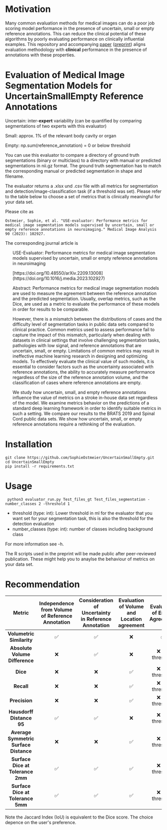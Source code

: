 # Motivation
Many common evaluation methods for medical images can do a poor job scoring model performance in the presence of uncertain, small or empty reference annotations.
This can reduce the clinical potential of these algorithms by poorly evaluating performance on clinically influential examples. 
This repository and accompanying [paper](https://doi.org/10.1016/j.media.2023.102927) ([preprint](https://doi.org/10.48550/arXiv.2209.13008)) aligns evaluation methodology with **clinical** performance in the presence of annotations with these properties.


# Evaluation of Medical Image Segmentation Models for UncertainSmallEmpty Reference Annotations

Uncertain: inter-**expert** variability (can be quantified by comparing segmentations of two experts with this evaluator)

Small: approx. 1% of the relevant body cavity or organ

Empty: np.sum(reference_annotation) = 0 or below threshold


You can use this evaluator to compare a directory of ground truth segmentations (binary or multiclass) to a directory with manual or predicted segmentations in nii.gz format. 
The ground truth segmentation has to match the corresponding manual or predicted segmentation in shape and filename. 

The evaluator returns a .xlsx und .csv file with all metrics for segmentation and detection/image-classification task (if a threshold was set). Please refer to the table below to choose a set of metrics that is clinically meaningful for your data set. 

Please cite as

```
Ostmeier, Sophie, et al. "USE-evaluator: Performance metrics for medical image segmentation models supervised by uncertain, small or empty reference annotations in neuroimaging." Medical Image Analysis 90 (2023): 102927.
```
 
The corresponding journal article is

<ul>
USE-Evaluator: Performance metrics for medical image segmentation models supervised by uncertain, small or empty reference annotations in neuroimaging
</ul>
<ul>
[https://doi.org/10.48550/arXiv.2209.13008](https://doi.org/10.1016/j.media.2023.102927)
</ul>
<ul>
Abstract:
Performance metrics for medical image segmentation models are used to measure the agreement between the reference annotation and the predicted segmentation. Usually, overlap metrics, such as the Dice, are used as a metric to evaluate the performance of these models in order for results to be comparable.

However, there is a mismatch between the distributions of cases and the difficulty level of segmentation tasks in public data sets compared to clinical practice. Common metrics used to assess performance fail to capture the impact of this mismatch, particularly when dealing with datasets in clinical settings that involve challenging segmentation tasks, pathologies with low signal, and reference annotations that are uncertain, small, or empty. Limitations of common metrics may result in ineffective machine learning research in designing and optimizing models. To effectively evaluate the clinical value of such models, it is essential to consider factors such as the uncertainty associated with reference annotations, the ability to accurately measure performance regardless of the size of the reference annotation volume, and the classification of cases where reference annotations are empty.

We study how uncertain, small, and empty reference annotations influence the value of metrics on a stroke in-house data set regardless of the model. We examine metrics behavior on the predictions of a standard deep learning framework in order to identify suitable metrics in such a setting. We compare our results to the BRATS 2019 and Spinal Cord public data sets. We show how uncertain, small, or empty reference annotations require a rethinking of the evaluation. 
</ul>

# Installation
```
git clone https://github.com/SophieOstmeier/UncertainSmallEmpty.git
cd UncertainSmallEmpty
pip install -r requirements.txt
```
# Usage

```
 python3 evaluator_run.py Test_files_gt Test_files_segmentation -number_classes 2 -threshold 1

```
- threshold (type: int): Lower threshold in ml for the evaluator that you want set for your segmentation task, this is also the threshold for the detection evaluation
- number_classes (type: int): number of classes including background class

For more information see -h.

The R scripts used in the preprint will be made public after peer-reviewed publication. These might help you to anaylse the behaviour of metrics on your data set.

# Recommendation
| **Metric**    | **Independence from Volume of Reference Annotation** | **Consideration of Uncertainty in Reference Annotation** | **Evaluation of Volume and Location agreement** | **Evaluation of Empty Agreement** |
|:-------------:|:----------------------------------------------------:|:---------------------------------------------------------:|:-------------------------------------------:|:-------------------------------:|
| **Volumetric Similarity**        | ✅   | ✅  | ❌  | ✅                      |
| **Absolute Volume Difference**       | ❌   | ✅  | ❌                                           | ❌ set threshold                 |
| **Dice**      | ❌                                                    | ❌                                                         | ✅                                  | ❌  set threshold                |
| **Recall**    | ❌                                                    | ❌                                                         | ✅                                  | ❌ set threshold                 |
| **Precision** | ❌                                                    | ❌                                                         | ✅                                  | ❌ set threshold                 |
| **Hausdorff Distance 95**     | ✅                                           | ✅                                                | ❌                                           | ❌ set threshold                 |
| **Average Symmetric Surface Distance**       | ❌                                                    | ❌                                                         | ✅                                  | ❌ set threshold                 |
| **Surface Dice at Tolerance 2mm**  | ✅                                           | ✅                                                          | ✅                                  | ❌ set threshold                 |
| **Surface Dice at Tolerance 5mm**  | ✅                                           | ✅                                                | ✅                                  | ❌ set threshold                 |

Note the Jaccard Index (IoU) is equivalent to the Dice score. The choice depence on the user's preference.
